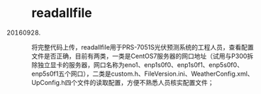 # readallfile
20160928.
将完整代码上传，readallfile用于PRS-7051S光伏预测系统的工程人员，查看配置文件是否正确，目前有两类，一类是CentOS7服务器的网口地址（试用与P300拆除独立显卡的服务器，网口名称为eno1、enp1s0f0、enp1s0f1、enp5s0f0、enp5s0f1五个网口），二类是custom.h、FileVersion.ini、WeatherConfig.xml、UpConfig.h四个文件的读取配置，方便不熟悉人员核实配置文件；
